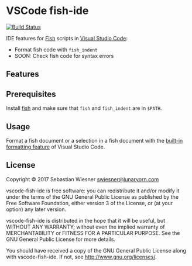 # VSCode fish-ide

[![Build Status](https://travis-ci.org/lunaryorn/vscode-fish-ide.svg?branch=master)](https://travis-ci.org/lunaryorn/vscode-fish-ide)

IDE features for [Fish][] scripts in [Visual Studio Code][code]:

* Format fish code with `fish_indent`
* SOON: Check fish code for syntax errors

[fish]: http://fishshell.com
[code]: https://code.visualstudio.com

## Features



## Prerequisites

Install [fish][] and make sure that `fish` and `fish_indent` are in `$PATH`.

## Usage

Format a fish document or a selection in a fish document with the [built-in formatting feature][1] of Visual Studio Code.

[1]: https://code.visualstudio.com/docs/editor/codebasics#_formatting

## License

Copyright © 2017  Sebastian Wiesner <swiesner@lunaryorn.com>

vscode-fish-ide is free software: you can redistribute it and/or modify it under the terms of the GNU General Public License as published by the Free Software Foundation, either version 3 of the License, or (at your option) any later version.

vscode-fish-ide is distributed in the hope that it will be useful, but WITHOUT ANY WARRANTY; without even the implied warranty of MERCHANTABILITY or FITNESS FOR A PARTICULAR PURPOSE.  See the GNU General Public License for more details.

You should have received a copy of the GNU General Public License along with vscode-fish-ide.  If not, see <http://www.gnu.org/licenses/>.
